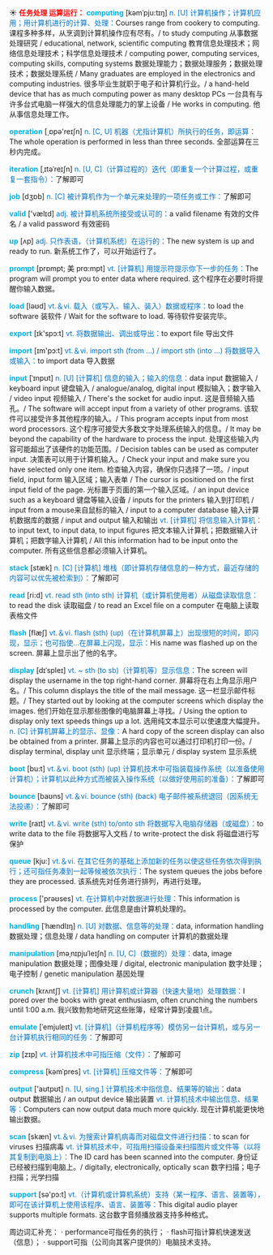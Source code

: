 ☀ <font color="red">**任务处理 运算运行：**</font>
<font color="sky blue">**computing**</font> [kəmˈpju:tɪŋ]
<font color="#0070c0">n. [U] 计算机操作；计算机应用；用计算机进行的计算、处理：</font>Courses range from cookery to computing. 课程多种多样，从烹调到计算机操作应有尽有。/ to study computing 从事数据处理研究 / educational, network, scientific computing 教育信息处理技术；网络信息处理技术；科学信息处理技术 / computing power, computing services, computing skills, computing systems 数据处理能力；数据处理服务；数据处理技术；数据处理系统 / Many graduates are employed in the electronics and computing industries. 很多毕业生就职于电子和计算机行业。/ a hand-held device that has as much computing power as many desktop PCs 一台具有与许多台式电脑一样强大的信息处理能力的掌上设备 / He works in computing. 他从事信息处理工作。

<font color="sky blue">**operation**</font> [͵ɒpə'reɪʃn] 
<font color="#0070c0">n. [C, U] 机器（尤指计算机）所执行的任务，即运算：</font>The whole operation is performed in less than three seconds. 全部运算在三秒内完成。
           
<font color="sky blue">**iteration**</font> [ˌɪtəˈreɪʃn]
<font color="#0070c0">n. [U, C]（计算过程的）迭代（即重复一个计算过程，或重复一套指令）：</font>了解即可

<font color="sky blue">**job**</font> [dӡɒb] 
<font color="#0070c0">n. [C] 被计算机作为一个单元来处理的一项任务或工作：</font>了解即可

<font color="sky blue">**valid**</font> ['vælɪd] 
<font color="#0070c0">adj. 被计算机系统所接受或认可的：</font>a valid filename 有效的文件名 / a valid password 有效密码

<font color="sky blue">**up**</font> [ʌp] 
<font color="#0070c0">adj. 只作表语，（计算机系统）在运行的：</font>The new system is up and ready to run. 新系统工作了，可以开始运行了。
           
<font color="sky blue">**prompt**</font> [prɒmpt; 美 prɑ:mpt]
<font color="#0070c0">vt. [计算机] 用提示符提示你下一步的任务：</font>The program will prompt you to enter data where required. 这个程序在必要时将提醒你输入数据。

<font color="sky blue">**load**</font> [ləʊd] 
<font color="#0070c0">vt.＆vi. 载入（或写入、输入、装入）数据或程序：</font>to load the software 装软件 / Wait for the software to load. 等待软件安装完毕。

<font color="sky blue">**export**</font> [ɪk'spɔ:t] 
<font color="#0070c0">vt. 将数据输出、调出或导出：</font>to export file 导出文件

<font color="sky blue">**import**</font> [ɪm'pɔ:t] 
<font color="#0070c0">vt.＆vi. import sth (from ...) / import sth (into ...) 将数据导入或输入：</font>to import data 导入数据

<font color="sky blue">**input**</font> [ˈɪnpʊt]
<font color="#0070c0">n. [U] [计算机] 信息的输入；输入的信息：</font>data input 数据输入 / keyboard input 键盘输入 / analogue/analog, digital input 模拟输入；数字输入 / video input 视频输入 / There's the socket for audio input. 这是音频输入插孔。/ The software will accept input from a variety of other programs. 该软件可以接受许多其他程序的输入。/ This program accepts input from most word processors. 这个程序可接受大多数文字处理系统输入的信息。/ It may be beyond the capability of the hardware to process the input. 处理这些输入内容可能超出了该硬件的功能范围。/ Decision tables can be used as computer input. 决策表可以用于计算机输入。/ Check your input and make sure you have selected only one item. 检查输入内容，确保你只选择了一项。/ input field, input form 输入区域；输入表单 / The cursor is positioned on the first input field of the page. 光标置于页面的第一个输入区域。/ an input device such as a keyboard 键盘等输入设备 / inputs for the printers 输入到打印机 / input from a mouse来自鼠标的输入 / input to a computer database 输入计算机数据库的数据 / input and output 输入和输出 <font color="#0070c0">vt. [计算机] 将信息输入计算机：</font>to input text, to input data, to input figures 把文本输入计算机；把数据输入计算机；把数字输入计算机 / All this information had to be input onto the computer. 所有这些信息都必须输入计算机。
 
<font color="sky blue">**stack**</font> [stæk]
<font color="#0070c0">n. [C] [计算机] 堆栈（即计算机存储信息的一种方式，最近存储的内容可以优先被检索到）：</font>了解即可

<font color="sky blue">**read**</font> [ri:d] 
<font color="#0070c0">vt. read sth (into sth) 计算机（或计算机使用者）从磁盘读取信息：</font>to read the disk 读取磁盘 / to read an Excel file on a computer 在电脑上读取表格文件

<font color="sky blue">**flash**</font> [flæʃ] 
<font color="#0070c0">vt.＆vi. flash (sth) (up)（在计算机屏幕上）出现很短的时间，即闪现，显示；也可指使…在屏幕上闪现，显示：</font>His name was flashed up on the screen. 屏幕上显示出了他的名字。
           
<font color="sky blue">**display**</font> [dɪˈspleɪ]
<font color="#0070c0">vt. ~ sth (to sb)（计算机等）显示信息：</font>The screen will display the username in the top right-hand corner. 屏幕将在右上角显示用户名。/ This column displays the title of the mail message. 这一栏显示邮件标题。/ They started out by looking at the computer screens which display the images. 他们开始在显示那些图像的电脑屏幕上寻找。/ Using the option to display only text speeds things up a lot. 选用纯文本显示可以使速度大幅提升。<font color="#0070c0">n. [C] 计算机屏幕上的显示、显像：</font>A hard copy of the screen display can also be obtained from a printer. 屏幕上显示的内容也可以通过打印机打印一份。/ display terminal, display unit 显示终端；显示单元 / display system 显示系统
 
<font color="sky blue">**boot**</font> [bu:t] 
<font color="#0070c0">vt.＆vi. boot (sth) (up) 计算机技术中可指装载操作系统（以准备使用计算机）；计算机以此种方式而被装入操作系统（以做好使用前的准备）：</font>了解即可

<font color="sky blue">**bounce**</font> [baʊns] 
<font color="#0070c0">vt.＆vi. bounce (sth) (back) 电子邮件被系统退回（因系统无法投递）：</font>了解即可

<font color="sky blue">**write**</font> [raɪt] 
<font color="#0070c0">vt.＆vi. write (sth) to/onto sth 将数据写入电脑存储器（或磁盘）：</font>to write data to the file 将数据写入文档 / to write-protect the disk 将磁盘进行写保护

<font color="sky blue">**queue**</font> [kju:] 
<font color="#0070c0">vt.＆vi. 在其它任务的基础上添加新的任务以使这些任务依次得到执行；还可指任务凑到一起等候被依次执行：</font>The system queues the jobs before they are processed. 该系统先对任务进行排列，再进行处理。

<font color="sky blue">**process**</font> ['prəʊses] 
<font color="#0070c0">vt. 在计算机中对数据进行处理：</font>This information is processed by the computer. 此信息是由计算机处理的。
                                 
<font color="sky blue">**handling**</font> [ˈhændlɪŋ]
<font color="#0070c0">n. [U] 对数据、信息等的处理：</font>data, information handling 数据处理；信息处理 / data handling on computer 计算机的数据处理
           
<font color="sky blue">**manipulation**</font> [məˌnɪpjuˈleɪʃn]
<font color="#0070c0">n. [U, C]（数据的）处理：</font>data, image manipulation 数据处理；图像处理 / digital, electronic manipulation 数字处理；电子控制 / genetic manipulation 基因处理

<font color="sky blue">**crunch**</font> [krʌntʃ]
<font color="#0070c0">vt. [计算机] 用计算机或计算器（快速大量地）处理数据：</font>I pored over the books with great enthusiasm, often crunching the numbers until 1:00 a.m. 我兴致勃勃地研究这些账簿，经常计算到凌晨1点。

<font color="sky blue">**emulate**</font> [ˈemjuleɪt]
<font color="#0070c0">vt. [计算机]（计算机程序等）模仿另一台计算机，或与另一台计算机执行相同的任务：</font>了解即可

<font color="sky blue">**zip**</font> [zɪp] 
<font color="#0070c0">vt. 计算机技术中可指压缩（文件）：</font>了解即可
           
<font color="sky blue">**compress**</font> [kəmˈpres]
<font color="#0070c0">vt. [计算机] 压缩文件等：</font>了解即可

<font color="sky blue">**output**</font> ['aʊtpʊt] 
<font color="#0070c0">n. [U, sing.] 计算机技术中指信息、结果等的输出：</font>data output 数据输出 / an output device 输出装置 <font color="#0070c0">vt. 计算机技术中输出信息、结果等：</font>Computers can now output data much more quickly. 现在计算机能更快地输出数据。

<font color="sky blue">**scan**</font> [skæn] 
<font color="#0070c0">vt.＆vi. 为搜索计算机病毒而对磁盘文件进行扫描：</font>to scan for viruses 扫描病毒 <font color="#0070c0">vt. 计算机技术中，可指用扫描设备来扫描图片或文件等（以将其复制到电脑上）：</font>The ID card has been scanned into the computer. 身份证已经被扫描到电脑上。/ digitally, electronically, optically scan 数字扫描；电子扫描；光学扫描

<font color="sky blue">**support**</font> [sə'pɔ:t] 
<font color="#0070c0">vt.（计算机或计算机系统）支持（某一程序、语言、装置等），即可在该计算机上使用该程序、语言、装置等：</font>This digital audio player supports multiple formats. 这台数字音频播放器支持多种格式。

周边词汇补充：
· performance可指任务的执行；
· flash可指计算机快速发送（信息）；
· support可指（公司向其客户提供的）电脑技术支持。
